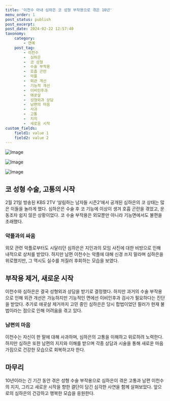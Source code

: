 ```yaml
---
title: '이천수 아내 심하은 코 성형 부작용으로 겪은 10년'
menu_order: 1
post_status: publish
post_excerpt: 
post_date: 2024-02-22 12:57:40
taxonomy:
    category:
        - 연예
    post_tag:
        - 이천수
        -  심하은
        -  코 성형
        -  수술 부작용
        -  호흡 곤란
        -  악플
        -  외관 개선
        -  기능적 개선
        -  이비인후과
        -  애굣살
        -  성형외과 상담
        -  남편의 마음
        -  사과
        -  고통
        -  지지
        -  새로운 시작
custom_fields:
    field1: value 1
    field2: value 2
---
```


![Image](https://mimgnews.pstatic.net/image/609/2024/02/22/202402220251592510_1_20240222061408904.jpg?type=w540)

![Image](https://ssl.pstatic.net/mimgnews/image/609/2024/02/22/202402220251592510_2_20240222061408907.jpg?type=w540)

![Image](https://mimgnews.pstatic.net/image/609/2024/02/22/202402220251592510_3_20240222061408910.jpg?type=w540)

## 코 성형 수술, 고통의 시작
2월 21일 방송된 KBS 2TV ‘살림하는 남자들 시즌2’에서 공개된 심하은의 코 상태는 많은 이들을 놀라게 했다. 심하은은 수술 후 코 기능에 이상이 생겨 호흡 곤란을 겪었고, 운동조차 쉽지 않은 상황이었다. 코 수술 부작용은 외모뿐만 아니라 기능면에서도 불편을 초래했다.
### 악플과의 싸움
외모 관련 악플로부터도 시달리던 심하은은 지인과의 모임 사진에 대한 비방으로 인해 내적으로 상처를 받았다. 하지만 남편 이천수는 악플에 대해 신경 쓰지 말라며 심하은을 위로했지만, 그 역시도 실수를 저질러 후회하는 모습을 보였다.
## 부작용 제거, 새로운 시작
이천수와 심하은은 결국 성형외과 상담을 받기로 결정했다. 하지만 과거의 수술 부작용으로 인해 외관 개선은 가능하지만 기능적인 면에선 이비인후과 검사가 필요하다는 진단을 받았다. 추가로 애굣살 제거까지 고민 중인 심하은은 당시 합법이었던 필러가 현재 불법이라는 점으로 인해 어려움을 겪고 있다.
### 남편의 마음
이천수는 자신이 한 말에 대해 사과하며, 심하은의 고통을 이해하고 위로하려 노력한다. 하지만 심하은 또한 남편의 지지와 이해를 받으며 각종 상담과 시술을 통해 새로운 마음가짐으로 건강한 모습으로 회복하고자 한다.
## 마무리
10년이라는 긴 기간 동안 겪은 성형 수술 부작용으로 심하은이 겪은 고통과 남편 이천수의 지지, 그리고 새로운 시작을 향한 결단이 담긴 심각한 사연을 함께 살펴보았다. 앞으로의 심하은의 건강하고 행복한 모습을 응원한다.
